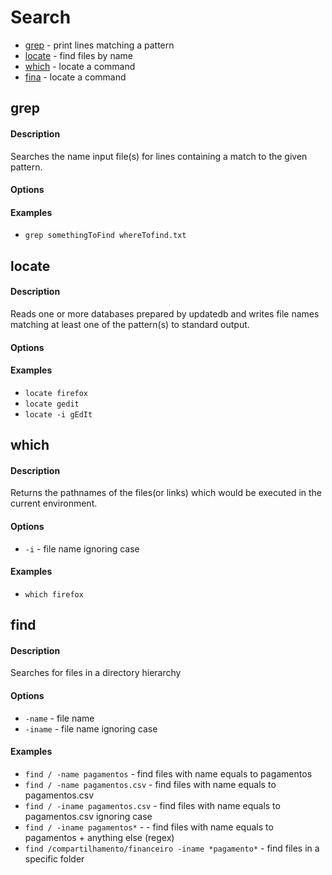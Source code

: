 # Search

* [grep](#grep) - print lines matching a pattern
* [locate](#locate) - find files by name
* [which](#which) - locate a command
* [fina](#find) - locate a command

## grep

#### Description
Searches the name input file(s) for lines containing a match to the given pattern.

#### Options

#### Examples
* `grep somethingToFind whereTofind.txt`

## locate

#### Description
Reads one or more databases prepared by updatedb and writes file names matching at least one of the pattern(s) to standard output.

#### Options

#### Examples
* `locate firefox`
* `locate gedit`
* `locate -i gEdIt`

## which

#### Description
Returns the pathnames of the files(or links) which would be executed in the current environment.

#### Options
* `-i` - file name ignoring case

#### Examples
* `which firefox`

## find

#### Description
Searches for files in a directory hierarchy

#### Options
* `-name` - file name 
* `-iname` - file name ignoring case

#### Examples
* `find / -name pagamentos` - find files with name equals to pagamentos
* `find / -name pagamentos.csv` - find files with name equals to pagamentos.csv
* `find / -iname pagamentos.csv` - find files with name equals to pagamentos.csv ignoring case
* `find / -iname pagamentos*` - - find files with name equals to pagamentos + anything else (regex)
* `find /compartilhamento/financeiro -iname *pagamento*` - find files in a specific folder
